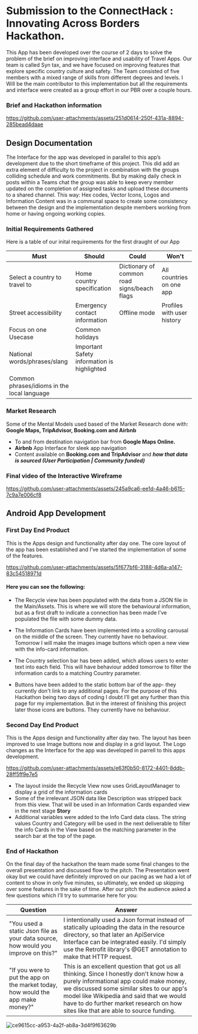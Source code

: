 
# Submission to the ConnectHack : Innovating Across Borders Hackathon.

This App has been developed over the course of 2 days to
solve the problem of the brief on improving interface and usability of Travel Apps.
Our team is called Syn tax, and we have focused on improving features that explore specific
country culture and safety. The Team consisted of five members with a mixed range of skills from
different degrees and levels. I Will be the main contributor to this implementation but
all the requirements and interface were created as a group effort in our PBR over a couple hours.

### Brief and Hackathon information 

https://github.com/user-attachments/assets/251d0614-250f-431a-8894-285bead4daae

## Design Documentation
The Interface for the app was developed in parallel to this app’s development due to the short timeframe of this project. This did add an extra element of difficulty to the project in combination with the groups colliding schedule and work commitments. But by making daily check in posts within a Teams chat the group was able to keep every member updated on the completion of assigned tasks and upload these documents to a shared channel. This way: Hex codes, Vector Icons, Logos and Information Content was in a communal space to create some consistency between the design and the implementation despite members working from home or having ongoing working copies.

### Initial Requirements Gathered
Here is a table of our inital requirements for the first draught of our App

| Must                                    | Should                          | Could                                      | Won't                      |
|-----------------------------------------|---------------------------------|--------------------------------------------|----------------------------|
| Select a country to travel to           | Home country specification      | Dictionary of common road signs/beach flags | All countries on one app   |
| Street accessibility                    | Emergency contact information   | Offline mode                               |  Profiles with user history |
| Focus on one Usecase                    | Common holidays                 |                                            |                            |
| National words/phrases/slang            | Important Safety information is highlighted |                                |                            |
| Common phrases/idioms in the local language |                             |                                            |                            |


### Market Research
Some of the Mental Models used based of the Market Research done with: **Google Maps, TripAdvisor, Booking.com and Airbnb**
- To and from destination navigation bar from **Google Maps Online.**
- **Airbnb** App Interface for sleek app navigation
- Content available on **Booking.com and TripAdvisor** and _**how that data is sourced (User Participation | Community funded)**_


### Final video of the Interactive Wireframe

https://github.com/user-attachments/assets/245a9ca6-ee1d-4a46-b615-7c9a7e006cf8


## Android App Development
### First Day End Product 
This is the Apps design and functionality after day one. The core layout of the app has been established
and I’ve started the implementation of some of the features.

https://github.com/user-attachments/assets/5f677bf6-3188-4d6a-a147-83c54518971d

#### Here you can see the following:
- The Recycle view has been populated with the data from a JSON file in the Main/Assets. This is where
we will store the behavioural information, but as a first draft to indicate a connection has been made 
I’ve populated the file with some dummy data.

- The Information Cards have been implemented into a scrolling carousal on the middle of the screen. They currently have
no behaviour. Tomorrow I will make the images image buttons which open a new view with the info-card information.

- The Country selection bar has been added, which allows users to enter text into each field. This will 
have behaviour added tomorrow to filter the information cards to a matching Country parameter.

- Buttons have been added to the static bottom bar of the app- they currently don't link to any additional
pages. For the purpose of this Hackathon being two days of coding I doubt I’ll get any further than this 
page for my implementation. But in the interest of finishing this project later those icons 
are buttons. They currently have no behaviour.

### Second Day End Product 
This is the Apps design and functionality after day two. The layout has been improved to use Image buttons now and display in a grid layout. 
The Logo changes as the Interface for the app was developed in parrell to this apps development.


https://github.com/user-attachments/assets/e63f0b50-8172-4401-8ddb-28ff5ff9e7e5

- The layout inside the Recycle View now uses GridLayoutManager to display a grid of the information cards
- Some of the irrelevant JSON data like Description was stripped back from this view. That will be used in an Information Cards expanded view in the next stage **Story**
- Additional variables were added to the Info Card data class. The string values Country and Category will be used in the next deliverable to filter the info Cards in the View based on the matching parameter in the search bar at the top of the page.

### End of Hackathon
On the final day of the hackathon the team made some final changes to the overall presentation and discussed flow to the pitch. The Presentation went okay but we could have definitely improved on our pacing as we had a lot of content to show in only five minutes, so ultimately, we ended up skipping over some features in the sake of time. After our pitch the audience asked a few questions which I’ll try to summarise here for you:

| **Question**                                                                 | **Answer**                                                                                                                                                                                                                                                                                                                                 |
|-----------------------------------------------------------------------------|-------------------------------------------------------------------------------------------------------------------------------------------------------------------------------------------------------------------------------------------------------------------------------------------------------------------------------------------|
| "You used a static Json file as your data source, how would you improve on this?" | I intentionally used a Json format instead of statically uploading the data in the resource directory, so that later an ApiService Interface can be integrated easily. I'd simply use the Retrofit library's @GET annotation to make that HTTP request.                                                                                     |
| "If you were to put the app on the market today, how would the app make money?"   | This is an excellent question that got us all thinking. Since I honestly don't know how a purely informational app could make money, we discussed some similar sites to our app's model like Wikipedia and said that we would have to do further market research on how sites like that are able to source funding. |

![ce9615cc-a953-4a2f-ab8a-3d4f9f63629b](https://github.com/user-attachments/assets/f99ceda6-5ce8-4d82-8724-aaafff52980e)

